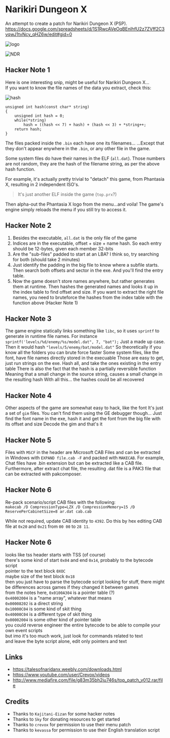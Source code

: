 # Narikiri Dungeon X
An attempt to create a patch for Narikiri Dungeon X (PSP).  
https://docs.google.com/spreadsheets/d/1S1RwcAVeOqBEnIhfU2z7ZVff2C3vqwJ1tvNcy_qHZ6w/edit#gid=0

![logo](https://raw.githubusercontent.com/pnvnd/Narikiri-Dungeon-X/main/assets_archives/images/GITHUB_cover.png)  

![NDR](https://raw.githubusercontent.com/pnvnd/Narikiri-Dungeon-X/main/assets_archives/images/ndr.png)  

## Hacker Note 1
Here is one interesting snip, might be useful for Narikiri Dungeon X...  
If you want to know the file names of the data you extract, check this:

![hash](https://raw.githubusercontent.com/pnvnd/Narikiri-Dungeon-X/main/assets_archives/images/hash.png)  

```
unsigned int hash(const char* string)
{
    unsigned int hash = 0;
    while(*string)
        hash = ((hash << 7) + hash) + (hash << 3) + *string++;
    return hash;
}
```

The files packed inside the `.bin` each have one its filenames...
...Except that they don't appear enywhere in the `.bin`, or any other file in the game.  

Some system files do have their names in the ELF (`all.dat`).
Those numbers are not random, they are the hash of the filename string, as per the above hash function.

For example, it's actually pretty trivial to "detach" this game, from Phantasia X, resulting in 2 independent ISO's.
> It's just another ELF inside the game (`top.prx`?)

Then alpha-out the Phantasia X logo from the menu...and voila!
The game's engine simply reloads the menu if you still try to access it.


## Hacker Note 2
1. Besides the executable, `all.dat` is the only file of the game
2. Indices are in the executable, offset + size + name hash.  So each entry should be 12-bytes, given each member 32-bits
3. Are the "sub-files" padded to start at an LBA? I think so, try searching for both (should take 2 minutes)
4. Just identify the padding in the big file to know where a subfile starts. Then search both offsets and sector in the exe. And you'll find the entry table.
5. Now the game doesn't store names anywhere, but rather generates them at runtime. Then hashes the generated names and looks it up in the index table to find offset and size. If you want to extract the right file names, you need to bruteforce the hashes from the index table with the function above (Hacker Note 1)

## Hacker Note 3
The game engine statically links something like `libc`, so it uses `sprintf` to generate in runtime file names.
For instance `sprintf('levels/%d/enemy/%s/model.dat", 7, "bat");`
Just a made up case. Then it would hash `"levels/5/enemy/bat/model.dat"`
So theoretically if you know all the folders you can brute force faster
Some system files, like the font, have file names directly stored in the execuable
Those are easy to get, just run strings on the exe. Hash all, and take the ones existing in the entry table
There is also the fact that the hash is a partially reversible function
Meaning that a small change in the source string, causes a small change in the resulting hash
With all this... the hashes could be all recovered

## Hacker Note 4
Other aspects of the game are somewhat easy to hack, like the font
It's just a set of `gim` files. You can't find them using the GE debugger though...
Just find the font name in the exe, hash it and get the font from the big file with its offset and size
Decode the gim and that's it

## Hacker Note 5
Files with `MSCF` in the header are Microsoft CAB Files and can be extracted in Windows with `EXPAND file.cab -F` and packed with `MAKECAB`.  For example, Chat files have .bin extension but can be extracted like a CAB file.  Furthermore, after extract chat file, the resulting .dat file is a PAK3 file that can be extracted with pakcomposer.

## Hacker Note 6
Re-pack scenario/script CAB files with the following:  
`makecab /D CompressionType=LZX /D CompressionMemory=15 /D ReservePerCabinetSize=8 ar.dat cab.cab`  

While not required, update CAB identity to `4392`.  Do this by hex editing CAB file at `0x20` and `0x21` from `00 00` to `28 11`.

## Hacker Note 6
looks like tss header starts with TSS (of course)  
there's some kind of start `0x04` and end `0x14`, probably to the bytecode script  
pointer to the text block `0XOC`  
maybe size of the text block `0x18`  
then you just have to parse the bytecode script looking for stuff, there might be differences across games if they changed it between games  
from the notes here, `0x0100A304` is a pointer table (?)  
`0x40002004` is a "name array", whatever that means  
`0x00008202` is a direct string  
`0x10000C04` is some kind of skit thing  
`0x40000C04` is a different type of skit thing  
`0x00002004` is some other kind of pointer table  
you could reverse engineer the entire bytecode to be able to compile your own event scripts  
but imo it's too much work, just look for commands related to text  
and leave the byte script alone, edit only pointers and text  

## Links
- https://talesofnaridanx.weebly.com/downloads.html
- https://www.youtube.com/user/Crevox/videos
- http://www.mediafire.com/file/g83m35bh2ju746s/top_patch_v012.rar/file

## Credits
- Thanks to `Kajitani-Eizan` for some hacker notes
- Thanks to `Sky` for donating resources to get started
- Thanks to `crevox` for permission to use their menu patch
- Thanks to `kevassa` for permission to use their English translation script
